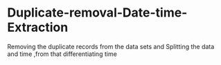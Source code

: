 # Duplicate-removal-Date-time-Extraction
Removing the duplicate records from the data sets and Splitting the data and time ,from that differentiating time 
